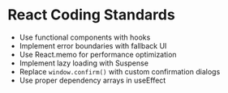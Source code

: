 # React Coding Standards

- Use functional components with hooks
- Implement error boundaries with fallback UI
- Use React.memo for performance optimization
- Implement lazy loading with Suspense
- Replace `window.confirm()` with custom confirmation dialogs
- Use proper dependency arrays in useEffect
